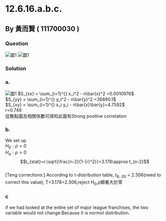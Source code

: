 # 12.6.16.a.b.c.

## By 黃而賢 ( 111700030 )

### Question
![圖1](https://github.com/HWTeng-Course/202402-Statistics/blob/main/Images/%E4%B8%80.jpg)
![圖1](https://github.com/HWTeng-Course/202402-Statistics/blob/main/Images/%E4%BA%8C.jpg)

### Solution 
### a.
![圖1](https://github.com/HWTeng-Course/202402-Statistics/blob/main/Images/%E4%B8%89.jpg)
$S_{xx} = \sum_{i=1}^{} x_i^2 - n\bar{x}^2 =0.0010976$<br>
$S_{yy} = \sum_{i=1}^{} y_i^2 - n\bar{y}^2 =36880.1$<br>
$S_{xy} = \sum_{i=1}^{} x_i y_i - n\bar{x}\bar{y}=4.7592$<br>
r=0.748<br>
從散點圖及相關係數可得知此圖有Strong positive correlation


### b.
We set up<br>
$H_0:ρ=0$\
$H_a:ρ>0$
$$t_{stat}=r.\sqrt{\frac{n-2}{1-{r}^2}}=3.178\approx t_{n-2}$$<br>
[Teng corrections:] 
According to t-distribution table, $t_{8;.05}$ = 2.306(need to correct this value), 
T=3.178>2.306,reject H<sub>0</sub>,ρ顯著大於零




### c
 if we had looked at the entire set of major league franchises, the two variable would not change.Because it is normol distribution.
